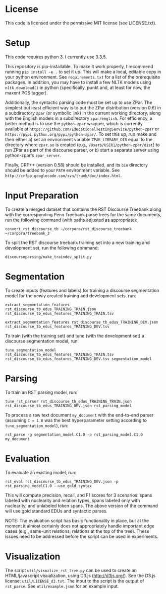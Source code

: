 
License
=======

This code is licensed under the permissive MIT license (see LICENSE.txt).


Setup
=====

This code requires python 3.  I currently use 3.3.5.

This repository is pip-installable.  To make it work properly, I recommend running `pip install -e .` to set it up.  This will make a local, editable copy in your python environment.  See `requirements.txt` for a list of the prerequisite packages.  In addition, you may have to install a few NLTK models using `nltk.download()` in python (specifically, punkt and, at least for now, the maxent POS tagger).

Additionally, the syntactic parsing code must be set up to use ZPar.  The simplest but least efficient way is to put the ZPar distribution (version 0.6) in a subdirectory `zpar` (or symbolic link) in the current working directory, along with the English models in a subdirectory `zpar/english`.  For efficiency, a better method is to use the `python-zpar` wrapper, which is currently available at `https://github.com/EducationalTestingService/python-zpar` or `https://pypi.python.org/pypi/python-zpar/`.  To set this up, run make and then either a) set an environment variable `ZPAR_LIBRARY_DIR` equal to the directory where `zpar.so` is created (e.g., `/Users/USER1/python-zpar/dist`) to run ZPar as part of the discourse parser, or b) start a separate server using python-zpar's `zpar_server`.

Finally, CRF++ (version 0.58) should be installed, and its `bin` directory should be added to your `PATH` environment variable.  See `http://crfpp.googlecode.com/svn/trunk/doc/index.html`.

Input Preparation
=================

To create a merged dataset that contains the RST Discourse Treebank along with the corresponding Penn Treebank parse trees for the same documents, run the following command (with paths adjusted as appropriate):

```
convert_rst_discourse_tb ~/corpora/rst_discourse_treebank ~/corpora/treebank_3
```

To split the RST discourse treebank training set into a new training and development set, run the following command:

```
discourseparsing/make_traindev_split.py
```

Segmentation
============

To create inputs (features and labels) for training a discourse segmentation model for the newly created training and development sets, run:

```
extract_segmentation_features rst_discourse_tb_edus_TRAINING_TRAIN.json rst_discourse_tb_edus_features_TRAINING_TRAIN.tsv

extract_segmentation_features rst_discourse_tb_edus_TRAINING_DEV.json rst_discourse_tb_edus_features_TRAINING_DEV.tsv
```

To train (with the training set) and tune (with the development set) a discourse segmentation model, run:

```
tune_segmentation_model rst_discourse_tb_edus_features_TRAINING_TRAIN.tsv rst_discourse_tb_edus_features_TRAINING_DEV.tsv segmentation_model
```

Parsing
=======

To train an RST parsing model, run:

```
tune_rst_parser rst_discourse_tb_edus_TRAINING_TRAIN.json rst_discourse_tb_edus_TRAINING_DEV.json rst_parsing_model
```

To process a raw text document `my_document` with the end-to-end parser (assuming `C = 1.0` was the best hyperparameter setting according to `tune_segmentation_model`), run:

```
rst_parse -g segmentation_model.C1.0 -p rst_parsing_model.C1.0 my_document
```

Evaluation
==========

To evaluate an existing model, run:

```
rst_eval rst_discourse_tb_edus_TRAINING_DEV.json -p rst_parsing_modelC1.0 --use_gold_syntax
```

This will compute precision, recall, and F1 scores for 3 scenarios: spans labeled with nuclearity and relation types, spans labeled only with nuclearity, and unlabeled token spans.  The above version of the command will use gold standard EDUs and syntactic parses.

NOTE: The evaluation script has basic functionality in place, but at the moment it almost certainly does not appropriately handle important edge cases (e.g., same-unit relations, relations at the top of the tree).  These issues need to be addressed before the script can be used in experiments.

Visualization
=============

The script `util/visualize_rst_tree.py` can be used to create an HTML/javascript visualization, using D3.js (http://d3js.org/).  See the D3.js license: `util/LICENSE_d3.txt`.  The input to the script is the output of `rst_parse`.  See `util/example.json` for an example input.
